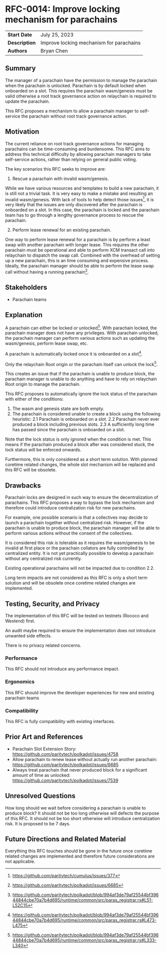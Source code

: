 # RFC-0014: Improve locking mechanism for parachains

|                 |                                          |
| --------------- | ---------------------------------------- |
| **Start Date**  | July 25, 2023                            |
| **Description** | Improve locking mechanism for parachains |
| **Authors**     | Bryan Chen                               |

## Summary

The manager of a parachain have the permission to manage the parachain when the parachain is unlocked. Parachain is by default locked when onboarded on a slot. This requires the parachain wasm/genesis must be valid otherwise a root track governance action on relaychain is required to update the parachain.

This RFC proposes a mechanism to allow a parachain manager to self-service the parachain without root track governance action.

## Motivation

The current reliance on root track governance actions for managing parachains can be time-consuming and burdensome. This RFC aims to address this technical difficulty by allowing parachain managers to take self-service actions, rather than relying on general public voting.

The key scenarios this RFC seeks to improve are:

1. Rescue a parachain with invalid wasm/genesis.

While we have various resources and templates to build a new parachain, it is still not a trivial task. It is very easy to make a mistake and resulting an invalid wasm/genesis. With lack of tools to help detect those issues[^1], it is very likely that the issues are only discovered after the parachain is onboarded on a slot. In this case, the parachain is locked and the parachain team has to go through a lengthy governance process to rescue the parachain.

2. Perform lease renewal for an existing parachain.

One way to perform lease renewal for a parachain is by perform a least swap with another parachain with longer lease. This requires the other parachain must be operational and able to perform XCM transact call into relaychain to dispatch the swap call. Combined with the overhead of setting up a new parachain, this is an time consuming and expensive process. Ideally, the parachain manager should be able to perform the lease swap call without having a running parachain[^2].

## Stakeholders

- Parachain teams

## Explanation

A parachain can either be locked or unlocked[^3]. With parachain locked, the parachain manager does not have any privileges. With parachain unlocked, the parachain manager can perform various actions such as updating the wasm/genesis, perform lease swap, etc.

A parachain is automatically locked once it is onboarded on a slot[^4].

Only the relaychain Root origin or the parachain itself can unlock the lock[^5].

This creates an issue that if the parachain is unable to produce block, the parachain manager is unable to do anything and have to rely on relaychain Root origin to manage the parachain.

This RFC proposes to automatically ignore the lock status of the parachain with either of the conditions:

1. The wasm and genesis state are both empty.
2. The parachain is considered unable to create a block using the following heuristic:
   2.1 Parachain is onboarded on a slot.
     2.2 Parachain never ever produced a block including previous slots.
     2.3 A sufficiently long time has passed since the parachain is onboarded on a slot.

Note that the lock status is only ignored when the condition is met. This means if the parachain produced a block after was considered stuck, the lock status will be enforced onwards.

Furthermore, this is only considered as a short term solution. With planned coretime related changes, the whole slot mechanism will be replaced and this RFC will be obsolete.

## Drawbacks

Parachain locks are designed in such way to ensure the decentralization of parachains. This RFC proposes a way to bypass the lock mechanism and therefore could introduce centralization risk for new parachains.

For example, one possible scenario is that a collectives may decide to launch a parachain together without centralized risk. However, if the parachain is unable to produce block, the parachain manager will be able to perform various actions without the consent of the collectives.

It is considered this risk is tolerable as it requires the wasm/genesis to be invalid at first place or the parachain collators are fully controlled by centralized entity. It is not yet practically possible to develop a parachain without any centralized risk currently.

Existing operational parachains will not be impacted due to condition 2.2.

Long term impacts are not considered as this RFC is only a short term solution and will be obsolete once coretime related changes are implemented.

## Testing, Security, and Privacy

The implementation of this RFC will be tested on testnets (Rococo and Westend) first.

An audit maybe required to ensure the implementation does not introduce unwanted side effects.

There is no privacy related concerns.

### Performance

This RFC should not introduce any performance impact.

### Ergonomics

This RFC should improve the developer experiences for new and existing parachain teams

### Compatibility

This RFC is fully compatibility with existing interfaces.

## Prior Art and References

- Parachain Slot Extension Story: https://github.com/paritytech/polkadot/issues/4758
- Allow parachain to renew lease without actually run another parachain: https://github.com/paritytech/polkadot/issues/6685
- Always treat parachain that never produced block for a significant amount of time as unlocked: https://github.com/paritytech/polkadot/issues/7539

## Unresolved Questions

How long should we wait before considering a parachain is unable to produce block? It should not be too long otherwise will defects the purpose of this RFC. It should not be too short otherwise will introduce centralization risk. It is proposed to be 7 days.

## Future Directions and Related Material

Everything this RFC touches should be gone in the future once coretime related changes are implemented and therefore future considerations are not applicable.

[^1]: https://github.com/paritytech/cumulus/issues/377
[^2]: https://github.com/paritytech/polkadot/issues/6685
[^3]: https://github.com/paritytech/polkadot/blob/994af3de79af25544bf39644844cbe70a7b4d695/runtime/common/src/paras_registrar.rs#L51-L52C15
[^4]: https://github.com/paritytech/polkadot/blob/994af3de79af25544bf39644844cbe70a7b4d695/runtime/common/src/paras_registrar.rs#L473-L475
[^5]: https://github.com/paritytech/polkadot/blob/994af3de79af25544bf39644844cbe70a7b4d695/runtime/common/src/paras_registrar.rs#L333-L340
